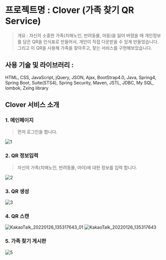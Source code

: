 # 프로젝트명 : Clover (가족 찾기 QR Service)  
> 개요 : 
자신의 소중한 가족(치매노인, 반려동물, 아동)을 잃어 버렸을 때 개인정보를 담은 QR을 인식표로 만들어서, 개인이 직접 다운받을 수 있게 만들었습니다. 그리고 이 QR을 사용해 가족을 찾아주고, 찾는 서비스를 구현해보았습니다.



## 사용 기술 및 라이브러리 :
HTML, CSS, JavaScript, jQuery, JSON, Ajax, BootStrap4.0,  Java, Spring4, Spring Boot, Suite(STS4), Spring Security, Maven, JSTL,  JDBC, My SQL, lombok, Zxing library

##  Clover 서비스 소개 


### 1. 메인페이지
> 먼저 로그인을 합니다. 

![1](https://user-images.githubusercontent.com/90361160/150639712-4e867405-e1bd-420f-96cf-ad32c6cc3442.png)

### 2. QR 정보입력
> 자신의 가족(치매노인, 반려동물, 아이)에 대한 정보를 입력 합니다.

![2](https://user-images.githubusercontent.com/90361160/150640076-3d52b10b-f0f0-4299-9021-09d03bb718a1.png)


### 3. QR 생성
![3](https://user-images.githubusercontent.com/90361160/150640099-9d3417f5-9c28-4f6e-8b7e-5a438fb93fcb.png)

### 4. QR 스캔

![KakaoTalk_20220126_135317643_01](https://user-images.githubusercontent.com/90361160/151111877-e46f4609-549c-47a2-a9ef-9c75c818b686.jpg)
![KakaoTalk_20220126_135317643](https://user-images.githubusercontent.com/90361160/151112275-c4986ccb-161a-46a7-9fd9-750610cbc898.jpg)



### 5. 가족 찾기 게시판
![5](https://user-images.githubusercontent.com/90361160/150640124-4017e49f-5b4b-4b58-b20f-63488e58ff44.png)
